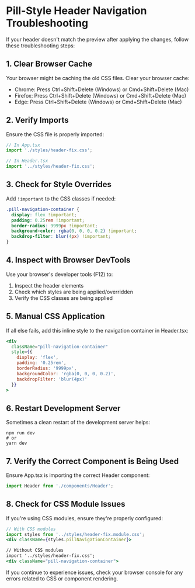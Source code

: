 # Pill-Style Header Navigation Troubleshooting

If your header doesn't match the preview after applying the changes, follow these troubleshooting steps:

## 1. Clear Browser Cache

Your browser might be caching the old CSS files. Clear your browser cache:
- Chrome: Press Ctrl+Shift+Delete (Windows) or Cmd+Shift+Delete (Mac)
- Firefox: Press Ctrl+Shift+Delete (Windows) or Cmd+Shift+Delete (Mac)
- Edge: Press Ctrl+Shift+Delete (Windows) or Cmd+Shift+Delete (Mac)

## 2. Verify Imports

Ensure the CSS file is properly imported:

```typescript
// In App.tsx
import './styles/header-fix.css';

// In Header.tsx
import '../styles/header-fix.css';
```

## 3. Check for Style Overrides

Add `!important` to the CSS classes if needed:

```css
.pill-navigation-container {
  display: flex !important;
  padding: 0.25rem !important;
  border-radius: 9999px !important;
  background-color: rgba(0, 0, 0, 0.2) !important;
  backdrop-filter: blur(4px) !important;
}
```

## 4. Inspect with Browser DevTools

Use your browser's developer tools (F12) to:
1. Inspect the header elements
2. Check which styles are being applied/overridden
3. Verify the CSS classes are being applied

## 5. Manual CSS Application

If all else fails, add this inline style to the navigation container in Header.tsx:

```jsx
<div 
  className="pill-navigation-container"
  style={{
    display: 'flex',
    padding: '0.25rem',
    borderRadius: '9999px',
    backgroundColor: 'rgba(0, 0, 0, 0.2)',
    backdropFilter: 'blur(4px)'
  }}
>
```

## 6. Restart Development Server

Sometimes a clean restart of the development server helps:

```
npm run dev
# or
yarn dev
```

## 7. Verify the Correct Component is Being Used

Ensure App.tsx is importing the correct Header component:

```typescript
import Header from './components/Header';
```

## 8. Check for CSS Module Issues

If you're using CSS modules, ensure they're properly configured:

```jsx
// With CSS modules
import styles from '../styles/header-fix.module.css';
<div className={styles.pillNavigationContainer}>

// Without CSS modules
import '../styles/header-fix.css';
<div className="pill-navigation-container">
```

If you continue to experience issues, check your browser console for any errors related to CSS or component rendering.
